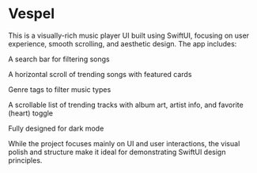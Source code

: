 # Vespel

This is a visually-rich music player UI built using SwiftUI, focusing on user experience, smooth scrolling, and aesthetic design. The app includes:

A search bar for filtering songs

A horizontal scroll of trending songs with featured cards

Genre tags to filter music types

A scrollable list of trending tracks with album art, artist info, and favorite (heart) toggle

Fully designed for dark mode

While the project focuses mainly on UI and user interactions, the visual polish and structure make it ideal for demonstrating SwiftUI design principles.

